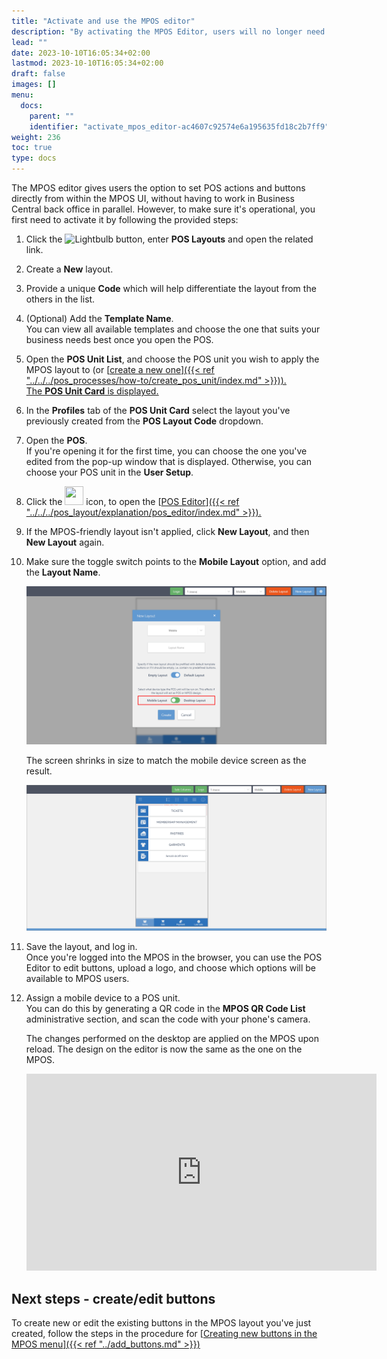 ```yaml
---
title: "Activate and use the MPOS editor"
description: "By activating the MPOS Editor, users will no longer need to jump between different systems to edit the MPOS UI."
lead: ""
date: 2023-10-10T16:05:34+02:00
lastmod: 2023-10-10T16:05:34+02:00
draft: false
images: []
menu:
  docs:
    parent: ""
    identifier: "activate_mpos_editor-ac4607c92574e6a195635fd18c2b7ff9"
weight: 236
toc: true
type: docs
---
```


The MPOS editor gives users the option to set POS actions and buttons directly from within the MPOS UI, without having to work in Business Central back office in parallel. However, to make sure it's operational, you first need to activate it by following the provided steps:

1. Click the ![Lightbulb](Lightbulb_icon.PNG) button, enter **POS Layouts** and open the related link. 
2. Create a **New** layout.
3. Provide a unique **Code** which will help differentiate the layout from the others in the list.
4. (Optional) Add the **Template Name**.     
   You can view all available templates and choose the one that suits your business needs best once you open the POS.
5. Open the **POS Unit List**, and choose the POS unit you wish to apply the MPOS layout to (or [<ins>create a new one<ins>]({{< ref "../../../pos_processes/how-to/create_pos_unit/index.md" >}})).       
   The **POS Unit Card** is displayed.
6. In the **Profiles** tab of the **POS Unit Card** select the layout you've previously created from the **POS Layout Code** dropdown.
7. Open the **POS**.     
   If you're opening it for the first time, you can choose the one you've edited from the pop-up window that is displayed. Otherwise, you can choose your POS unit in the **User Setup**.
8. Click the <image src="Images/cog.PNG" width="30" height="30"> icon, to open the [<ins>POS Editor<ins>]({{< ref "../../../pos_layout/explanation/pos_editor/index.md" >}}). 
9. If the MPOS-friendly layout isn't applied, click **New Layout**, and then **New Layout** again.  
10. Make sure the toggle switch points to the **Mobile Layout** option, and add the **Layout Name**.     

    ![mobile_layout](Images/mobile_layout.PNG)

    The screen shrinks in size to match the mobile device screen as the result.

    ![shrinked_mpos](Images/shrinked_mpos.PNG)

11. Save the layout, and log in.      
    Once you're logged into the MPOS in the browser, you can use the POS Editor to edit buttons, upload a logo, and choose which options will be available to MPOS users.
12. Assign a mobile device to a POS unit.     
    You can do this by generating a QR code in the **MPOS QR Code List** administrative section, and scan the code with your phone's camera.

    The changes performed on the desktop are applied on the MPOS upon reload. The design on the editor is now the same as the one on the MPOS.      

    <iframe width="560" height="315" src="https://www.youtube.com/embed/o2FdbYVLXUo?si=TcyeiSn5fGS7NbAo" title="YouTube video player" frameborder="0" allow="accelerometer; autoplay; clipboard-write; encrypted-media; gyroscope; picture-in-picture; web-share" allowfullscreen></iframe>

## Next steps - create/edit buttons

To create new or edit the existing buttons in the MPOS layout you've just created, follow the steps in the procedure for [<ins>Creating new buttons in the MPOS menu<ins>]({{< ref "../add_buttons.md" >}})